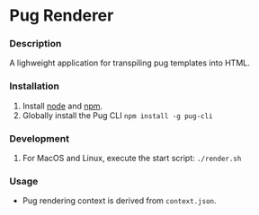 # Pug Renderer

### Description
A lighweight application for transpiling pug templates into HTML.

### Installation
1. Install [node](https://nodejs.org/en/) and [npm](https://docs.npmjs.com/getting-started/installing-node).
2. Globally install the Pug CLI `npm install -g pug-cli`


### Development
1. For MacOS and Linux, execute the start script: `./render.sh`

### Usage
 - Pug rendering context is derived from `context.json`.

